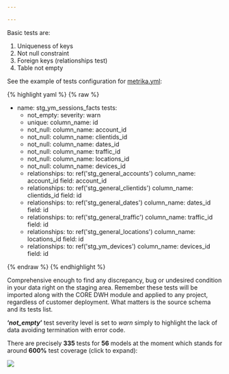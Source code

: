 ```yaml
---

---
```

Basic tests are:

1. Uniqueness of keys
2. Not null constraint
3. Foreign keys (relationships test)
4. Table not empty

See the example of tests configuration for [metrika.yml](https://github.com/kzzzr/mybi-dbt-core/blob/master/models/staging/metrika/metrika.yml):

{% highlight yaml %}
{% raw %}

   - name: stg_ym_sessions_facts
     tests:
       - not_empty:
           severity: warn
       - unique:
           column_name: id
       - not_null:
           column_name: account_id
       - not_null:
           column_name: clientids_id
       - not_null:
           column_name: dates_id
       - not_null:
           column_name: traffic_id
       - not_null:
           column_name: locations_id
       - not_null:
           column_name: devices_id
       - relationships:
           to: ref('stg_general_accounts')
           column_name: account_id
           field: account_id
       - relationships:
           to: ref('stg_general_clientids')
           column_name: clientids_id
           field: id
       - relationships:
           to: ref('stg_general_dates')
           column_name: dates_id
           field: id
       - relationships:
           to: ref('stg_general_traffic')
           column_name: traffic_id
           field: id
       - relationships:
           to: ref('stg_general_locations')
           column_name: locations_id
           field: id
       - relationships:
           to: ref('stg_ym_devices')
           column_name: devices_id
           field: id

{% endraw %}
{% endhighlight %}

Comprehensive enough to find any discrepancy, bug or undesired condition in your data right on the staging area. Remember these tests will be imported along with the CORE DWH module and applied to any project, regardless of customer deployment. What matters is the source schema and its tests list.

**‘_not_empty_’** test severity level is set to _warn_ simply to highlight the lack of data avoiding termination with error code.

There are precisely **335** tests for **56** models at the moment which stands for around **600%** test coverage (click to expand):

[![](https://habrastorage.org/webt/vr/z1/f5/vrz1f5ckzywcr7lsroumvr_urfo.gif)](https://habrastorage.org/webt/vr/z1/f5/vrz1f5ckzywcr7lsroumvr_urfo.gif)